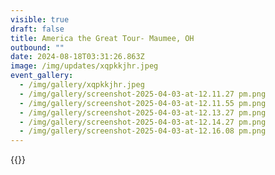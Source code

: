 ```yaml
---
visible: true
draft: false
title: America the Great Tour- Maumee, OH
outbound: ""
date: 2024-08-18T03:31:26.863Z
image: /img/updates/xqpkkjhr.jpeg
event_gallery:
  - /img/gallery/xqpkkjhr.jpeg
  - /img/gallery/screenshot-2025-04-03-at-12.11.27 pm.png
  - /img/gallery/screenshot-2025-04-03-at-12.11.55 pm.png
  - /img/gallery/screenshot-2025-04-03-at-12.13.27 pm.png
  - /img/gallery/screenshot-2025-04-03-at-12.14.27 pm.png
  - /img/gallery/screenshot-2025-04-03-at-12.16.08 pm.png
---
```

{{<youtube c5gk1lvIe1w>}}
